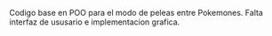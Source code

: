 Codigo base en POO para el modo de peleas entre Pokemones. Falta interfaz de ususario e implementacion grafica.
